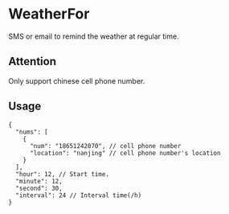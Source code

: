 WeatherFor
======
SMS or email to remind the weather at regular time. 

## Attention
Only support chinese cell phone number.

## Usage
```
{
  "nums": [
    {
      "num": "18651242070", // cell phone number
      "location": "nanjing" // cell phone number's location
    }
  ],
  "hour": 12, // Start time.
  "minute": 12,
  "second": 30,
  "interval": 24 // Interval time(/h)
}
```
